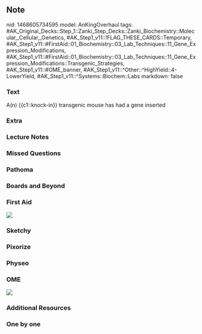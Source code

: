 ## Note
nid: 1468605734595
model: AnKingOverhaul
tags: #AK_Original_Decks::Step_1::Zanki_Step_Decks::Zanki_Biochemistry::Molecular,_Cellular,_Genetics, #AK_Step1_v11::!FLAG_THESE_CARDS::Temporary, #AK_Step1_v11::#FirstAid::01_Biochemistry::03_Lab_Techniques::11_Gene_Expression_Modifications, #AK_Step1_v11::#FirstAid::01_Biochemistry::03_Lab_Techniques::11_Gene_Expression_Modifications::Transgenic_Strategies, #AK_Step1_v11::#OME_banner, #AK_Step1_v11::^Other::^HighYield::4-LowerYield, #AK_Step1_v11::^Systems::Biochem::Labs
markdown: false

### Text
<div>
  A(n) {{c1::knock-in}} transgenic mouse has had a gene inserted
</div>

### Extra


### Lecture Notes


### Missed Questions


### Pathoma


### Boards and Beyond


### First Aid
<img src="tmp7SY9Sq.png">

### Sketchy


### Pixorize


### Physeo


### OME
<div class="ome-widget">
  <a href="https://onlinemeded.org?ref=anki"><img src=
  "_OME_AnkiFlashcards_General_7.png"></a>
</div>

### Additional Resources


### One by one

